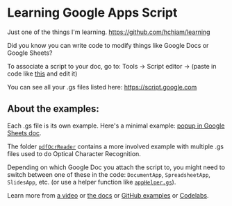 # Learning Google Apps Script
Just one of the things I'm learning. https://github.com/hchiam/learning

Did you know you can write code to modify things like Google Docs or Google Sheets?

To associate a script to your doc, go to: Tools -> Script editor -> (paste in code like [this](https://github.com/hchiam/learning-google-apps-script/blob/master/popup-minimal-code.gs) and edit it)

You can see all your .gs files listed here: https://script.google.com

## About the examples:

Each .gs file is its own example. Here's a minimal example: [popup in Google Sheets doc](https://github.com/hchiam/learning-google-apps-script/blob/master/popup-minimal-code.gs).

The folder [`pdfOcrReader`](https://github.com/hchiam/learning-google-apps-script/tree/master/pdfOcrReader) contains a more involved example with multiple .gs files used to do Optical Character Recognition.

Depending on which Google Doc you attach the script to, you might need to switch between one of these in the code: `DocumentApp`, `SpreadsheetApp`, `SlidesApp`, etc. (or use a helper function like [`appHelper.gs`](https://github.com/hchiam/learning-google-apps-script/blob/master/pdfOcrReader/appHelper.gs)).

Learn more from [a video](https://youtu.be/MOggwSls7xQ) or [the docs](https://developers.google.com/gsuite/add-ons/editors/docs/quickstart/translate) or [GitHub examples](https://github.com/gsuitedevs/apps-script-samples) or [Codelabs](https://codelabs.developers.google.com/codelabs/apps-script-intro/).
